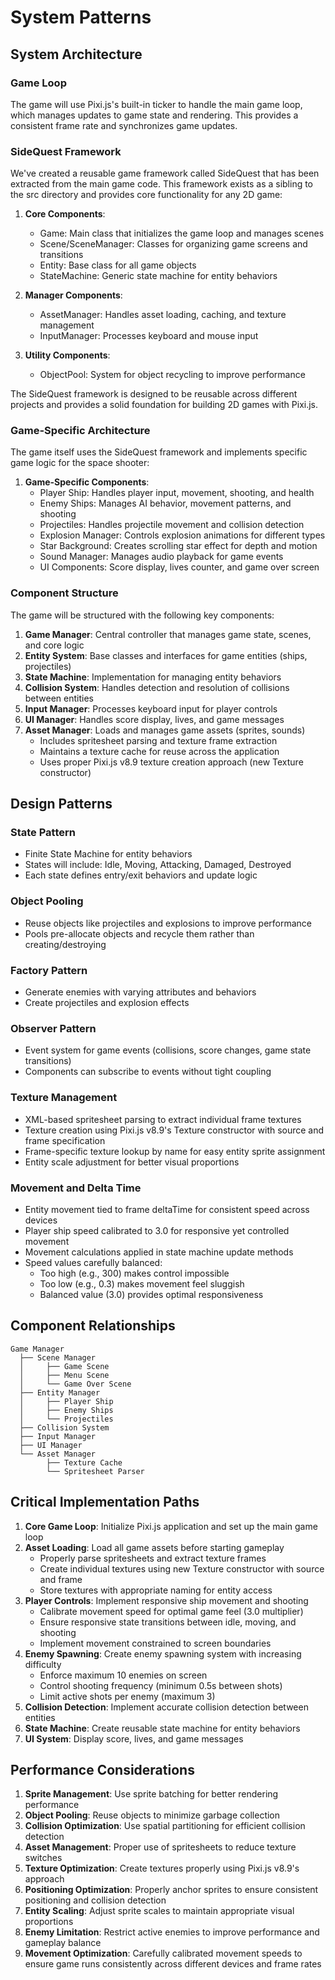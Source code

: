 # System Patterns

## System Architecture

### Game Loop
The game will use Pixi.js's built-in ticker to handle the main game loop, which manages updates to game state and rendering. This provides a consistent frame rate and synchronizes game updates.

### SideQuest Framework
We've created a reusable game framework called SideQuest that has been extracted from the main game code. This framework exists as a sibling to the src directory and provides core functionality for any 2D game:

1. **Core Components**:
   - Game: Main class that initializes the game loop and manages scenes
   - Scene/SceneManager: Classes for organizing game screens and transitions
   - Entity: Base class for all game objects
   - StateMachine: Generic state machine for entity behaviors

2. **Manager Components**:
   - AssetManager: Handles asset loading, caching, and texture management
   - InputManager: Processes keyboard and mouse input

3. **Utility Components**:
   - ObjectPool: System for object recycling to improve performance

The SideQuest framework is designed to be reusable across different projects and provides a solid foundation for building 2D games with Pixi.js.

### Game-Specific Architecture
The game itself uses the SideQuest framework and implements specific game logic for the space shooter:

1. **Game-Specific Components**:
   - Player Ship: Handles player input, movement, shooting, and health
   - Enemy Ships: Manages AI behavior, movement patterns, and shooting
   - Projectiles: Handles projectile movement and collision detection
   - Explosion Manager: Controls explosion animations for different types
   - Star Background: Creates scrolling star effect for depth and motion
   - Sound Manager: Manages audio playback for game events
   - UI Components: Score display, lives counter, and game over screen

### Component Structure
The game will be structured with the following key components:

1. **Game Manager**: Central controller that manages game state, scenes, and core logic
2. **Entity System**: Base classes and interfaces for game entities (ships, projectiles)
3. **State Machine**: Implementation for managing entity behaviors
4. **Collision System**: Handles detection and resolution of collisions between entities
5. **Input Manager**: Processes keyboard input for player controls
6. **UI Manager**: Handles score display, lives, and game messages
7. **Asset Manager**: Loads and manages game assets (sprites, sounds)
   - Includes spritesheet parsing and texture frame extraction
   - Maintains a texture cache for reuse across the application
   - Uses proper Pixi.js v8.9 texture creation approach (new Texture constructor)

## Design Patterns

### State Pattern
- Finite State Machine for entity behaviors
- States will include: Idle, Moving, Attacking, Damaged, Destroyed
- Each state defines entry/exit behaviors and update logic

### Object Pooling
- Reuse objects like projectiles and explosions to improve performance
- Pools pre-allocate objects and recycle them rather than creating/destroying

### Factory Pattern
- Generate enemies with varying attributes and behaviors
- Create projectiles and explosion effects

### Observer Pattern
- Event system for game events (collisions, score changes, game state transitions)
- Components can subscribe to events without tight coupling

### Texture Management
- XML-based spritesheet parsing to extract individual frame textures
- Texture creation using Pixi.js v8.9's Texture constructor with source and frame specification
- Frame-specific texture lookup by name for easy entity sprite assignment
- Entity scale adjustment for better visual proportions

### Movement and Delta Time
- Entity movement tied to frame deltaTime for consistent speed across devices
- Player ship speed calibrated to 3.0 for responsive yet controlled movement
- Movement calculations applied in state machine update methods
- Speed values carefully balanced:
  - Too high (e.g., 300) makes control impossible
  - Too low (e.g., 0.3) makes movement feel sluggish
  - Balanced value (3.0) provides optimal responsiveness

## Component Relationships

```
Game Manager
  ├── Scene Manager
  │     ├── Game Scene
  │     ├── Menu Scene
  │     └── Game Over Scene
  ├── Entity Manager
  │     ├── Player Ship
  │     ├── Enemy Ships
  │     └── Projectiles
  ├── Collision System
  ├── Input Manager
  ├── UI Manager
  └── Asset Manager
        ├── Texture Cache
        └── Spritesheet Parser
```

## Critical Implementation Paths

1. **Core Game Loop**: Initialize Pixi.js application and set up the main game loop
2. **Asset Loading**: Load all game assets before starting gameplay
   - Properly parse spritesheets and extract texture frames
   - Create individual textures using new Texture constructor with source and frame
   - Store textures with appropriate naming for entity access
3. **Player Controls**: Implement responsive ship movement and shooting
   - Calibrate movement speed for optimal game feel (3.0 multiplier)
   - Ensure responsive state transitions between idle, moving, and shooting
   - Implement movement constrained to screen boundaries
4. **Enemy Spawning**: Create enemy spawning system with increasing difficulty
   - Enforce maximum 10 enemies on screen
   - Control shooting frequency (minimum 0.5s between shots)
   - Limit active shots per enemy (maximum 3)
5. **Collision Detection**: Implement accurate collision detection between entities
6. **State Machine**: Create reusable state machine for entity behaviors
7. **UI System**: Display score, lives, and game messages

## Performance Considerations

1. **Sprite Management**: Use sprite batching for better rendering performance
2. **Object Pooling**: Reuse objects to minimize garbage collection
3. **Collision Optimization**: Use spatial partitioning for efficient collision detection
4. **Asset Management**: Proper use of spritesheets to reduce texture switches
5. **Texture Optimization**: Create textures properly using Pixi.js v8.9's approach
6. **Positioning Optimization**: Properly anchor sprites to ensure consistent positioning and collision detection
7. **Entity Scaling**: Adjust sprite scales to maintain appropriate visual proportions
8. **Enemy Limitation**: Restrict active enemies to improve performance and gameplay balance
9. **Movement Optimization**: Carefully calibrated movement speeds to ensure game runs consistently across different devices and frame rates 